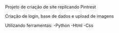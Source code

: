 Projeto de criação de site replicando Pintrest

Criação de login, base de dados e upload de imagens

Utilizando ferramentas:
  -Python
  -Html
  -Css
